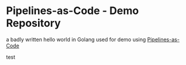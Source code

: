 # Pipelines-as-Code - Demo Repository

a badly written hello world in Golang used for demo using [Pipelines-as-Code](https://pipelinesascode.com)




test
